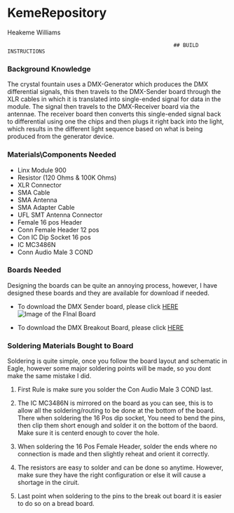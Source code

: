 # KemeRepository
Heakeme Williams
                                                          
                                                         ## BUILD INSTRUCTIONS 
                                                          

### Background Knowledge

The crystal fountain uses a DMX-Generator which produces the DMX differential signals, this then travels to the DMX-Sender board through the XLR cables in which it is translated into single-ended signal for data in the module. The signal then travels to the DMX-Receiver board via the antennae. The receiver board then converts this single-ended signal back to differential using one the chips and then plugs it right back into the light, which results in the different light sequence based on what is being produced from the generator device.

### Materials\Components Needed

* Linx Module 900
* Resistor (120 Ohms & 100K Ohms)
* XLR Connector
* SMA Cable
* SMA Antenna
* SMA Adapter Cable
* UFL SMT Antenna Connector
* Female 16 pos Header
* Conn Female Header 12 pos
* Con IC Dip Socket 16 pos
* IC MC3486N
* Conn Audio Male 3 COND

### Boards Needed 

Designing the boards can be quite an annoying process, however, I have designed these boards and they are available for download if needed. 
* To download the DMX Sender board, please click [HERE](https://github.com/TheKeme/SensorEffector/blob/master/ZIP%20FILES/DMX%20Sender.zip)
![Image of the FInal Board](https://github.com/TheKeme/SensorEffector/blob/master/IMAGES/DMXSENDERFINAL.PNG)

* To download the DMX Breakout Board, please click [HERE](https://github.com/TheKeme/SensorEffector/blob/master/ZIP%20FILES/Linx%20Breakout.zip) 

### Soldering Materials Bought to Board

Soldering is quite simple, once you follow the board layout and schematic in Eagle, however some major soldering points will be made, so you dont make the same mistake I did.

1. First Rule is make sure you solder the Con Audio Male 3 COND last.

2. The IC MC3486N is mirrored on the board as you can see, this is to allow all the soldering/routing to be done at the bottom of the board. There when soldering the 16 Pos dip socket, You need to bend the pins, then clip them short enough and solder it on the bottom of the baord. Make sure it is centerd enough to cover the hole. 

3. When soldering the 16 Pos Female Header, solder the ends where no connection is made and then slightly reheat and orient it correctly.

4. The resistors are easy to solder and can be done so anytime. However, make sure they have the right configuration or else it will cause a shortage in the ciruit.

5. Last point when soldering to the pins to the break out board it is easier to do so on a bread board.
